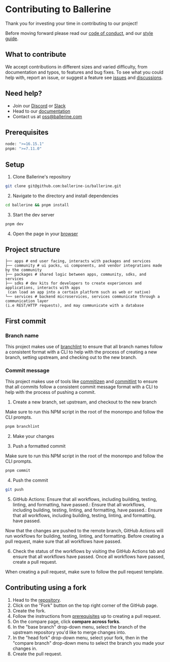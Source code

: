 # Contributing to Ballerine

Thank you for investing your time in contributing to our project!

Before moving forward please read our [code of conduct](CODE_OF_CONDUCT.md), and our [style guide](STYLE_GUIDE.md).

## What to contribute

We accept contributions in different sizes and varied difficulty, from documentation and typos, to features and bug fixes. To see what you could help with, report an issue, or suggest a feature see [issues](https://github.com/ballerine-io/ballerine/issues) and [discussions](https://github.com/ballerine-io/ballerine/discussions).

## Need help?

- Join our [Discord](https://discord.gg/e2rQE4YygA) or [Slack](https://join.slack.com/t/ballerine-oss/shared_invite/zt-1iu6otkok-OqBF3TrcpUmFd9oUjNs2iw)
- Head to our [documentation](README.md)
- Contact us at [oss@ballerine.com](mailto:oss@ballerine.com)

## Prerequisites

```bash
node: ">=16.15.1"
pnpm: ">=7.11.0"
```

## Setup
1. Clone Ballerine's repository
```bash
git clone git@github.com:ballerine-io/ballerine.git
```
2. Navigate to the directory and install dependencies
```bash
cd ballerine && pnpm install
```
3. Start the dev server
```bash
pnpm dev
```
4. Open the page in your [browser](http://localhost:3000/)

## Project structure

```
├── apps # end user facing, interacts with packages and services
├── community # ui packs, ui components, and vendor integrations made by the community
├── packages # shared logic between apps, community, sdks, and services
├── sdks # dev kits for developers to create experiences and applications, interacts with apps
 (can load an app into a certain platform such as web or native)
└── services # backend microservices, services communicate through a communication layer
(i.e REST/HTTP requests), and may communicate with a database
```

## First commit

### Branch name
This project makes use of [branchlint](https://github.com/Omri-Levy/branchlint) to ensure that all branch names follow a consistent format with a CLI to help with the process of creating a new branch, setting upstream, and checking out to the new branch.

### Commit message
This project makes use of tools like [commitizen](https://github.com/commitizen/cz-cli) and [commitlint](https://github.com/conventional-changelog/commitlint) to ensure that all commits follow a consistent commit message format with a CLI to help with the process of pushing a commit.

1. Create a new branch, set upstream, and checkout to the new branch

Make sure to run this NPM script in the root of the monorepo and follow the CLI prompts.

```bash
pnpm branchlint
```

2. Make your changes

3. Push a formatted commit

Make sure to run this NPM script in the root of the monorepo and follow the CLI prompts.

```bash
pnpm commit
```

4. Push the commit
```bash
git push
```

5. GitHub Actions: Ensure that all workflows, including building, testing, linting, and formatting, have passed.: Ensure that all workflows, including building, testing, linting, and formatting, have passed.: Ensure that all workflows, including building, testing, linting, and formatting, have passed.

Now that the changes are pushed to the remote branch, GitHub Actions will run workflows for building, testing, linting, and formatting. Before creating a pull request, make sure that all workflows have passed.

6. Check the status of the workflows by visiting the GitHub Actions tab and ensure that all workflows have passed. Once all workflows have passed, create a pull request.

When creating a pull request, make sure to follow the pull request template.

## Contributing using a fork

1. Head to the [repository](https://www.github.com/ballerine-io/ballerine).
2. Click on the "Fork" button on the top right corner of the GitHub page.
3. Create the fork.
4. Follow the instructions from [prerequisites](#prerequisites) up to creating a pull request.
5. On the compare page, click **compare across forks**.
6. In the "base branch" drop-down menu, select the branch of the upstream repository you'd like to merge changes into.
7. In the "head fork" drop-down menu, select your fork, then in the "compare branch" drop-down menu to select the branch you made your changes in.
8. Create the pull request.
